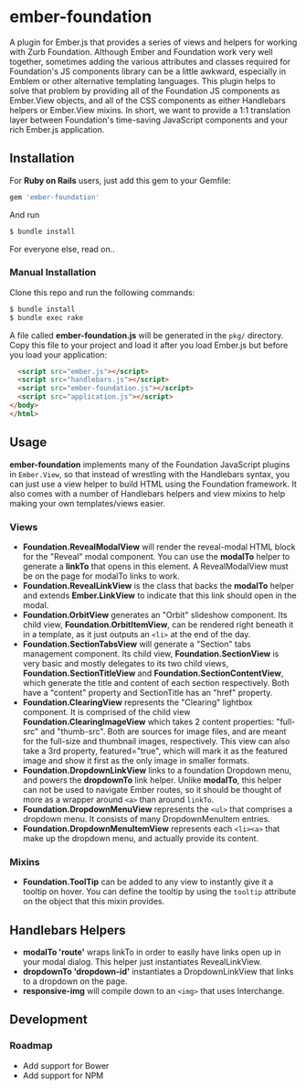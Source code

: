 # ember-foundation

A plugin for Ember.js that provides a series of views and helpers for
working with Zurb Foundation. Although Ember and Foundation work very
well together, sometimes adding the various attributes and classes
required for Foundation's JS components library can be a little awkward,
especially in Emblem or other alternative templating languages. This
plugin helps to solve that problem by providing all of the Foundation JS
components as Ember.View objects, and all of the CSS components as
either Handlebars helpers or Ember.View mixins. In short, we want to
provide a 1:1 translation layer between Foundation's time-saving
JavaScript components and your rich Ember.js application.

## Installation

For **Ruby on Rails** users, just add this gem to your Gemfile:

```ruby
gem 'ember-foundation'
```

And run

```bash
$ bundle install
```

For everyone else, read on..

### Manual Installation

Clone this repo and run the following commands:

```bash
$ bundle install
$ bundle exec rake
```

A file called **ember-foundation.js** will be generated in the `pkg/`
directory. Copy this file to your project and load it after you load
Ember.js but before you load your application:

```html
  <script src="ember.js"></script>
  <script src="handlebars.js"></script>
  <script src="ember-foundation.js"></script>
  <script src="application.js"></script>
</body>
</html>
```

## Usage

**ember-foundation** implements many of the Foundation JavaScript
plugins in `Ember.View`, so that instead of wrestling with the
Handlebars syntax, you can just use a view helper to build HTML using
the Foundation framework. It also comes with a number of Handlebars
helpers and view mixins to help making your own templates/views easier.

### Views

- **Foundation.RevealModalView** will render the reveal-modal HTML block
  for the "Reveal" modal component. You can use the **modalTo** helper
  to generate a **linkTo** that opens in this element. A RevealModalView
  must be on the page for modalTo links to work.
- **Foundation.RevealLinkView** is the class that backs the **modalTo**
  helper and extends **Ember.LinkView** to indicate that this link
  should open in the modal.
- **Foundation.OrbitView** generates an "Orbit" slideshow component.
  Its child view, **Foundation.OrbitItemView**, can be rendered right
  beneath it in a template, as it just outputs an `<li>` at the end of
  the day.
- **Foundation.SectionTabsView** will generate a "Section" tabs management
  component. Its child view, **Foundation.SectionView** is very basic
  and mostly delegates to its two child views, **Foundation.SectionTitleView**
  and **Foundation.SectionContentView**, which generate the title and
  content of each section respectively. Both have a "content" property
  and SectionTitle has an "href" property.
- **Foundation.ClearingView** represents the "Clearing" lightbox
  component. It is comprised of the child view
  **Foundation.ClearingImageView** which takes 2 content properties:
  "full-src" and "thumb-src". Both are sources for image files, and are meant for
  the full-size and thumbnail images, respectively. This view can also
  take a 3rd property, featured="true", which will mark it as the
  featured image and show it first as the only image in smaller formats.
- **Foundation.DropdownLinkView** links to a foundation Dropdown menu,
  and powers the **dropdownTo** link helper. Unlike **modalTo**, this
  helper can not be used to navigate Ember routes, so it should be
  thought of more as a wrapper around `<a>` than around `linkTo`.
- **Foundation.DropdownMenuView** represents the `<ul>` that comprises a
  dropdown menu. It consists of many DropdownMenuItem entries.
- **Foundation.DropdownMenuItemView** represents each `<li><a>` that
  make up the dropdown menu, and actually provide its content.

### Mixins

- **Foundation.ToolTip** can be added to any view to instantly give it a
  tooltip on hover. You can define the tooltip by using the `tooltip`
  attribute on the object that this mixin provides.

## Handlebars Helpers

- **modalTo 'route'** wraps linkTo in order to easily have links open up
  in your modal dialog. This helper just instantiates RevealLinkView.
- **dropdownTo 'dropdown-id'** instantiates a DropdownLinkView that
  links to a dropdown on the page.
- **responsive-img** will compile down to an `<img>` that uses
  Interchange.

## Development

### Roadmap

- Add support for Bower
- Add support for NPM
